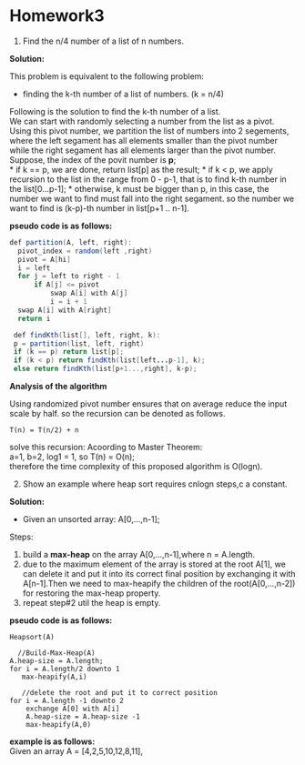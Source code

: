 Homework3
=======

1. Find the n/4 number of a list of n numbers.

  **Solution:**  

  This problem is equivalent to the following problem:
  *  finding the k-th number of a list of numbers. (k = n/4)

   Following is the solution to find the k-th number of a list.  
   We can start with randomly selecting a number from the list as a pivot. Using this pivot number, we partition the list of numbers into 2 segements, where the left segament has all elements smaller than the pivot number while the right segament has all elements larger than the pivot number. Suppose, the index of the povit number is **p**;  
    * if k == p, we are done, return list[p] as the result;
    * if k < p, we apply recursion to the list in the range from 0 - p-1, that is to find k-th number in the list[0...p-1];
    * otherwise, k must be bigger than p, in this case, the number we want to find must fall into the right segament. so the number we want to find is (k-p)-th number in list[p+1 .. n-1].     

   **pseudo code is as follows:**  

   ```java
   def partition(A, left, right):
     pivot_index = random(left ,right)
     pivot = A[hi]
     i = left
     for j = left to right - 1
         if A[j] <= pivot
             swap A[i] with A[j]
             i = i + 1
     swap A[i] with A[right]
     return i

    def findKth(list[], left, right, k):
    p = partition(list, left, right)
    if (k == p) return list[p];
    if (k < p) return findKth(list[left...p-1], k);
    else return findKth(list[p+1...,right], k-p);   
   ```
   **Analysis of the algorithm**  

   Using randomized pivot number ensures that on average reduce the input scale by half. so the recursion can be denoted as follows.
   ```
   T(n) = T(n/2) + n
   ```
   solve this recursion:
   Acoording to Master Theorem:  
   a=1, b=2, log1 = 1, so
   T(n) = O(n);  
   therefore the time complexity of this proposed algorithm is O(logn).

2. Show an example where heap sort requires cnlogn steps,c a constant.

  **Solution:**  

  * Given an unsorted array: A[0,...,n-1];  

  Steps:  
  1. build a **max-heap** on the array A[0,...,n-1],where n = A.length.
  2. due to the maximum element of the array is stored at the root A[1], we can delete it and put it into its correct final position by exchanging it with A[n-1].Then we need to max-heapify the children of the root(A[0,...,n-2]) for restoring the max-heap property.
  3. repeat step#2 util the heap is empty.    

  **pseudo code is as follows:**  
   ```   
  Heapsort(A)
  
     //Build-Max-Heap(A)
  A.heap-size = A.length;
  for i = A.length/2 downto 1
      max-heapify(A,i)

      //delete the root and put it to correct position
  for i = A.length -1 downto 2
       exchange A[0] with A[i]
       A.heap-size = A.heap-size -1
       max-heapify(A,0)
   ```
 **example is as follows:**  
 Given an array A = [4,2,5,10,12,8,11],
